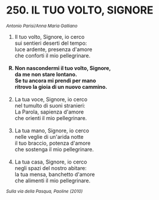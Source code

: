 # 250. IL TUO VOLTO, SIGNORE

<sub><i>Antonio Parisi/Anna Maria Galliano</i></sub>
<ol>
	<li>Il tuo volto, Signore, io cerco<br>
		sui sentieri deserti del tempo:<br>
		luce ardente, presenza d'amore<br>
		che conforti il mio pellegrinare.</li><br>
	<b><li type="A" value="18">Non nascondermi il tuo volto, Signore,<br>
		da me non stare lontano.<br>
		Se tu ancora mi prendi per mano<br>
		ritrovo la gioia di un nuovo cammino.</li></b><br>
	<li value="2">La tua voce, Signore, io cerco<br>
		nel tumulto di suoni stranieri:<br>
		La Parola, sapienza d'amore<br>
		che orienti il mio pellegrinare.</li><br>
	<li>La tua mano, Signore, io cerco<br>
		nelle veglie di un'arida notte<br>
		il tuo braccio, potenza d'amore<br>
		che sostenga il mio pellegrinare.</li><br>
	<li>La tua casa, Signore, io cerco<br>
		negli spazi del nostro abitare:<br>
		la tua mensa, banchetto d'amore<br>
		che alimenti il mio pellegrinare.</li>
</ol>
<sub><i>Sulla via della Pasqua, Paoline (2010)</i></sub>

	
